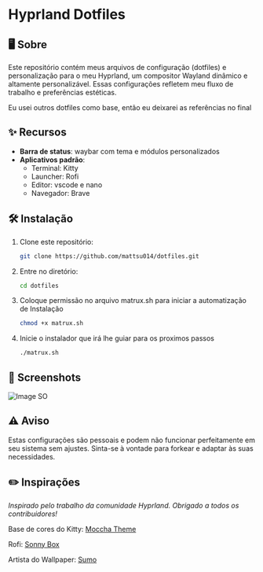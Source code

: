 # Hyprland Dotfiles

## 🖥️ Sobre
Este repositório contém meus arquivos de configuração (dotfiles) e personalização para o  meu Hyprland, um compositor Wayland dinâmico e altamente personalizável. Essas configurações refletem meu fluxo de trabalho e preferências estéticas.

Eu usei outros dotfiles como base, então eu deixarei as referências no final

## ✨ Recursos
- **Barra de status**: waybar com tema e módulos personalizados
- **Aplicativos padrão**:
  - Terminal: Kitty
  - Launcher: Rofi
  - Editor: vscode e nano
  - Navegador: Brave

## 🛠️ Instalação
1. Clone este repositório:
   ```bash
   git clone https://github.com/mattsu014/dotfiles.git
   ```
2. Entre no diretório:
   ```bash
   cd dotfiles
   ```
3. Coloque permissão no arquivo matrux.sh para iniciar a automatização de Instalação
   ```bash
   chmod +x matrux.sh
   ```
4. Inicie o instalador que irá lhe guiar para os proximos passos
   ```bash
   ./matrux.sh
   ```

## 🎨 Screenshots
![Image SO](https://dev-to-uploads.s3.amazonaws.com/uploads/articles/lcdpobqephhiucfgzihs.png)


## ⚠️ Aviso
Estas configurações são pessoais e podem não funcionar perfeitamente em seu sistema sem ajustes. Sinta-se à vontade para forkear e adaptar às suas necessidades.

## ✏️ Inspirações 
*Inspirado pelo trabalho da comunidade Hyprland. Obrigado a todos os contribuidores!*

Base de cores do Kitty: [Moccha Theme](https://github.com/catppuccin/kitty/blob/main/mocha.conf)

Rofi: [Sonny Box](https://github.com/sonnybox/yt-files/blob/main/SIMPLE%20LAUNCHER/config.rasi)

Artista do Wallpaper: [Sumo](https://x.com/desconjurado/status/1543281129385594881)


